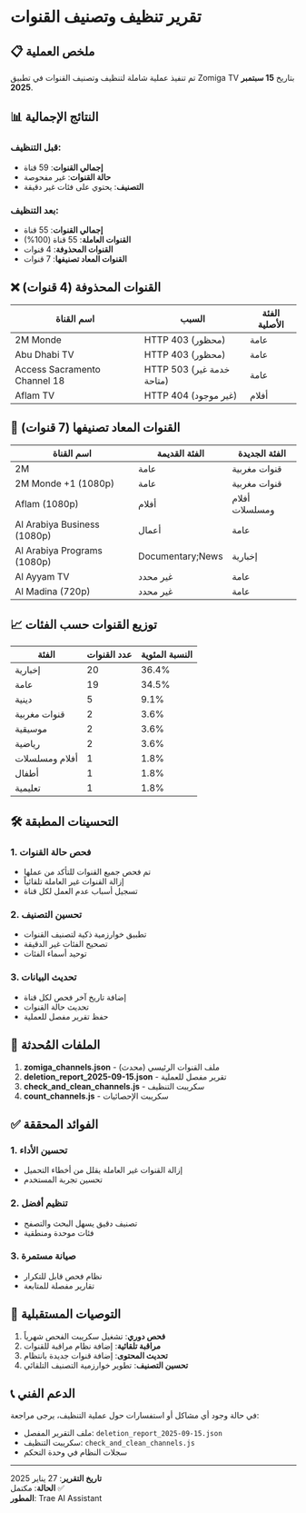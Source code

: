 # تقرير تنظيف وتصنيف القنوات

## 📋 ملخص العملية

تم تنفيذ عملية شاملة لتنظيف وتصنيف القنوات في تطبيق Zomiga TV بتاريخ **15 سبتمبر 2025**.

## 📊 النتائج الإجمالية

### قبل التنظيف:
- **إجمالي القنوات**: 59 قناة
- **حالة القنوات**: غير مفحوصة
- **التصنيف**: يحتوي على فئات غير دقيقة

### بعد التنظيف:
- **إجمالي القنوات**: 55 قناة
- **القنوات العاملة**: 55 قناة (100%)
- **القنوات المحذوفة**: 4 قنوات
- **القنوات المعاد تصنيفها**: 7 قنوات

## ❌ القنوات المحذوفة (4 قنوات)

| اسم القناة | السبب | الفئة الأصلية |
|------------|-------|---------------|
| 2M Monde | HTTP 403 (محظور) | عامة |
| Abu Dhabi TV | HTTP 403 (محظور) | عامة |
| Access Sacramento Channel 18 | HTTP 503 (خدمة غير متاحة) | عامة |
| Aflam TV | HTTP 404 (غير موجود) | أفلام |

## 🔄 القنوات المعاد تصنيفها (7 قنوات)

| اسم القناة | الفئة القديمة | الفئة الجديدة |
|------------|---------------|---------------|
| 2M | عامة | قنوات مغربية |
| 2M Monde +1 (1080p) | عامة | قنوات مغربية |
| Aflam (1080p) | أفلام | أفلام ومسلسلات |
| Al Arabiya Business (1080p) | أعمال | عامة |
| Al Arabiya Programs (1080p) | Documentary;News | إخبارية |
| Al Ayyam TV | غير محدد | عامة |
| Al Madina (720p) | غير محدد | عامة |

## 📈 توزيع القنوات حسب الفئات

| الفئة | عدد القنوات | النسبة المئوية |
|-------|-------------|----------------|
| إخبارية | 20 | 36.4% |
| عامة | 19 | 34.5% |
| دينية | 5 | 9.1% |
| قنوات مغربية | 2 | 3.6% |
| موسيقية | 2 | 3.6% |
| رياضية | 2 | 3.6% |
| أفلام ومسلسلات | 1 | 1.8% |
| أطفال | 1 | 1.8% |
| تعليمية | 1 | 1.8% |

## 🛠️ التحسينات المطبقة

### 1. فحص حالة القنوات
- تم فحص جميع القنوات للتأكد من عملها
- إزالة القنوات غير العاملة تلقائياً
- تسجيل أسباب عدم العمل لكل قناة

### 2. تحسين التصنيف
- تطبيق خوارزمية ذكية لتصنيف القنوات
- تصحيح الفئات غير الدقيقة
- توحيد أسماء الفئات

### 3. تحديث البيانات
- إضافة تاريخ آخر فحص لكل قناة
- تحديث حالة القنوات
- حفظ تقرير مفصل للعملية

## 📁 الملفات المُحدثة

1. **zomiga_channels.json** - ملف القنوات الرئيسي (محدث)
2. **deletion_report_2025-09-15.json** - تقرير مفصل للعملية
3. **check_and_clean_channels.js** - سكريبت التنظيف
4. **count_channels.js** - سكريبت الإحصائيات

## ✅ الفوائد المحققة

### 1. تحسين الأداء
- إزالة القنوات غير العاملة يقلل من أخطاء التحميل
- تحسين تجربة المستخدم

### 2. تنظيم أفضل
- تصنيف دقيق يسهل البحث والتصفح
- فئات موحدة ومنطقية

### 3. صيانة مستمرة
- نظام فحص قابل للتكرار
- تقارير مفصلة للمتابعة

## 🔮 التوصيات المستقبلية

1. **فحص دوري**: تشغيل سكريبت الفحص شهرياً
2. **مراقبة تلقائية**: إضافة نظام مراقبة للقنوات
3. **تحديث المحتوى**: إضافة قنوات جديدة بانتظام
4. **تحسين التصنيف**: تطوير خوارزمية التصنيف التلقائي

## 📞 الدعم الفني

في حالة وجود أي مشاكل أو استفسارات حول عملية التنظيف، يرجى مراجعة:
- ملف التقرير المفصل: `deletion_report_2025-09-15.json`
- سكريبت التنظيف: `check_and_clean_channels.js`
- سجلات النظام في وحدة التحكم

---

**تاريخ التقرير**: 27 يناير 2025  
**الحالة**: مكتمل ✅  
**المطور**: Trae AI Assistant